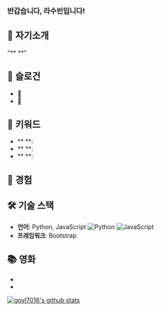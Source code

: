 ### 반갑습니다, 라수빈입니다!



## 🌟 자기소개
"** **"


## 💫 슬로건


- 🌱 
- 🔭

## 🚀 키워드
- ** **: 
- ** **: 
- ** **: 


## 🚀 경험



## 🛠 기술 스택
- **언어**: Python, JavaScript
![Python](https://img.shields.io/badge/-Python-3776AB?style=flat&logo=python&logoColor=white)
![JavaScript](https://img.shields.io/badge/-JavaScript-F7DF1E?style=flat&logo=javascript&logoColor=black)
- **프레임워크**: Bootstrap
<i class="bi bi-github"></i>


## 📚 영화
- 
- 


[![govl7016's github stats](https://github-readme-stats.vercel.app/api?username=govl7016&show_icons=true)](https://github.com/govl7016/govl7016)
